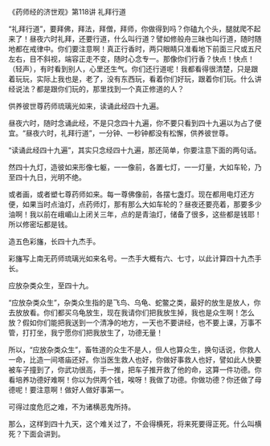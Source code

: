 《药师经的济世观》第118讲 礼拜行道

“礼拜行道”，要拜佛，拜法，拜僧，拜师，你做得到吗？你磕九个头，腿就爬不起来了！昼夜六时礼拜，还要行道，什么叫行道？譬如修般舟三昧也叫行道，随时随地都在戒律中。你们要注意啊！真正行香时，两只眼睛只准看地下前面三尺或五尺左右，目不斜视，端容正走不变，随时心念专一。那像你们行香？快点！快点！（轻声），有时看到别人，心里还生气。你们还行道呢！我都看得很清楚，只是跟着玩玩，实际上我也是，老了，没有东西玩，看着你们好玩，跟着你们玩。什么讲经说法？都是跟你们玩的，那里找到一个真正修道的人？

供养彼世尊药师琉璃光如来，读诵此经四十九遍。

昼夜六时，随时念诵此经，不是只念四十九遍，你不要只看到四十九遍以为占了便宜。“昼夜六时，礼拜行道”，一分钟、一秒钟都没有松懈，供养彼世尊。

“读诵此经四十九遍”，其实只念经四十九遍，那还简单，你要注意下面的两句话。

然四十九灯，造彼如来形像七躯，一一像前，各置七灯，一一灯量，大如车轮，乃至四十九日，光明不绝。

或者画，或者塑七尊药师如来。每一尊佛像前，各摆七盏灯。现在都用电灯还方便，如果当时点油灯，点药师灯，那有那么大如车轮的？昼夜还要亮着，那要多少油啊！我以前在峨嵋山上闭关三年，点的是青油灯，储备了很多，这些都是钱耶！所以修密坛都是钱。

造五色彩旛，长四十九杰手。

彩旛写上南无药师琉璃光如来名号。一杰手大概有六、七寸，以此计算四十九杰手长。

应放杂类众生，至四十九。

“应放杂类众生”，杂类众生指的是飞鸟、乌龟、蛇鳖之类，最好的放生是放人，你去放放看。你们都买乌龟放生，现在我请你们把我放生掉，我也是众生啊！怎么放？假如你们能把我送到一个清净的地方，一天也不要讲经，也不要上课，万事不管，打打坐，我宁愿你们把我放生了，功德无量！

所以，“应放杂类众生”，畜牲道的众生不是人，但人也算众生，换句话说，你救人一命，比造一间塔庙还好。你当医生救人也好，你做好事救人也好，譬如此人快要被车子撞到了，你武功很高，手一推，把车子推开救了他的命，这算一件功德。你看培养功德好难啊！你以为供两个钱，唉呀！我做了功德。你做功德？你还做了母德呢！要注意啊！做好人做好事第一。

可得过度危厄之难，不为诸横恶鬼所持。

那么，这样到四十九天，这个难关过了，不会得横死，将来死要得正死。什么叫横死？下面会讲到。
